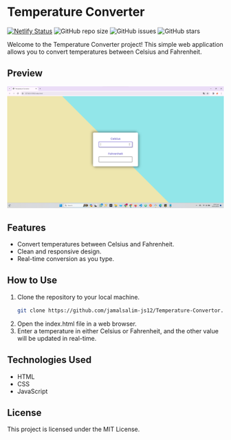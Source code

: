 # Temperature Converter

[![Netlify Status](https://api.netlify.com/api/v1/badges/31bc623d-36b6-429b-9dc1-5a9e60de1707/deploy-status)](https://app.netlify.com/sites/temp-convertor-12/deploys)
![GitHub repo size](https://img.shields.io/github/repo-size/Jamalsalim-js12/Temperature-Convertor)
![GitHub issues](https://img.shields.io/github/issues/Jamalsalim-js12/Temperature-Convertor)
![GitHub stars](https://img.shields.io/github/stars/Jamalsalim-js12/Temperature-Convertor)

Welcome to the Temperature Converter project! This simple web application allows you to convert temperatures between Celsius and Fahrenheit.

## Preview

![Temperature Converter Preview](https://github.com/jamalsalim-js12/Temperature-Convertor/blob/main/images/Project%20Preview.png)

## Features

- Convert temperatures between Celsius and Fahrenheit.
- Clean and responsive design.
- Real-time conversion as you type.

## How to Use

1. Clone the repository to your local machine.
   ```bash
   git clone https://github.com/jamalsalim-js12/Temperature-Convertor.git
2. Open the index.html file in a web browser.
3. Enter a temperature in either Celsius or Fahrenheit, and the other value will be updated in real-time.

## Technologies Used
- HTML
- CSS
- JavaScript

## License
This project is licensed under the MIT License.
